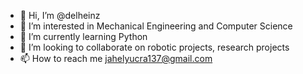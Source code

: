 - 👋 Hi, I’m @delheinz
- 👀 I’m interested in Mechanical Engineering and Computer Science
- 🌱 I’m currently learning Python
- 💞️ I’m looking to collaborate on robotic projects, research projects
- 📫 How to reach me jahelyucra137@gmail.com

<!---
delheinz/delheinz is a ✨ special ✨ repository because its `README.md` (this file) appears on your GitHub profile.
You can click the Preview link to take a look at your changes. 
--->
